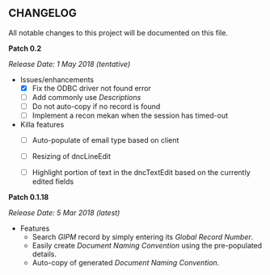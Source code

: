 CHANGELOG
---------
All notable changes to this project will be documented on this file.

**Patch 0.2**

_Release Date: 1 May 2018 (tentative)_

* Issues/enhancements
    - [x] Fix the ODBC driver not found error
    - [ ] Add commonly use _Descriptions_
    - [ ] Do not auto-copy if no record is found
    - [ ] Implement a recon mekan when the session has timed-out 

* Killa features
    - [ ] Auto-populate of email type based on client
    - [ ] Resizing of dncLineEdit 
    - [ ] Highlight portion of text in the dncTextEdit based on the currently edited fields 


**Patch 0.1.18**

_Release Date: 5 Mar 2018 (latest)_ 

* Features
    * Search _GIPM_ record by simply entering its _Global Record Number_.
    * Easily create _Document Naming Convention_ using the pre-populated details.
    * Auto-copy of generated _Document Naming Convention_.
